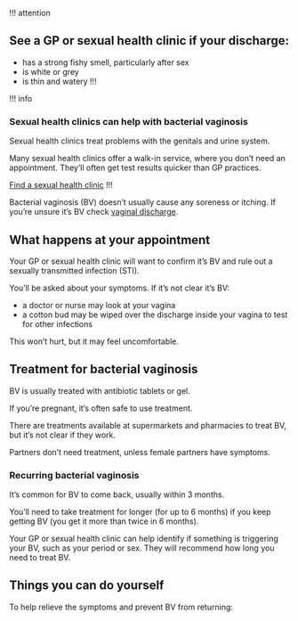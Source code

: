 !!! attention
## See a GP or sexual health clinic if your discharge:

- has a strong fishy smell, particularly after sex
- is white or grey
- is thin and watery
!!!

!!! info
### Sexual health clinics can help with bacterial vaginosis

Sexual health clinics treat problems with the genitals and urine system.

Many sexual health clinics offer a walk-in service, where you don’t need an
appointment. They’ll often get test results quicker than GP practices.

[Find a sexual health clinic](http://www.nhs.uk/service-search/Sexual-health-information-and-support/LocationSearch/734)
!!!

Bacterial vaginosis (BV) doesn’t usually cause any soreness or itching. If
you’re unsure it’s BV check [vaginal discharge](/conditions/vaginal-discharge).

## What happens at your appointment

Your GP or sexual health clinic will want to confirm it’s BV and rule out a
sexually transmitted infection (STI).

You’ll be asked about your symptoms. If it’s not clear it’s BV:

- a doctor or nurse may look at your vagina
- a cotton bud may be wiped over the discharge inside your vagina to test for
  other infections

This won’t hurt, but it may feel uncomfortable.

## Treatment for bacterial vaginosis

BV is usually treated with antibiotic tablets or gel.

If you’re pregnant, it’s often safe to use treatment.

There are treatments available at supermarkets and pharmacies to treat BV,
but it’s not clear if they work.

Partners don’t need treatment, unless female partners have symptoms.

### Recurring bacterial vaginosis

It’s common for BV to come back, usually within 3 months.

You’ll need to take treatment for longer (for up to 6 months) if you keep
getting BV (you get it more than twice in 6 months).

Your GP or sexual health clinic can help identify if something is triggering
your BV, such as your period or sex. They will recommend how long you need to
treat BV.

## Things you can do yourself

To help relieve the symptoms and prevent BV from returning:
